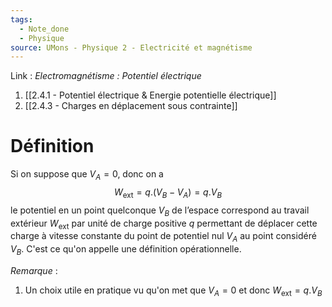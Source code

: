 ```yaml
---
tags:
  - Note_done
  - Physique
source: UMons - Physique 2 - Electricité et magnétisme
---
```


Link :
_Electromagnétisme : Potentiel électrique_
1. [[2.4.1 - Potentiel électrique & Energie potentielle électrique]]
2. [[2.4.3 - Charges en déplacement sous contrainte]]

# Définition
Si on suppose que $V_A=0$, donc on a $$W_{\text{ext}}=q.(V_B-V_A)=q.V_B$$ le potentiel en un point quelconque $V_B$ de l’espace correspond au travail extérieur $W_{\text{ext}}$ par unité de charge positive $q$ permettant de déplacer cette charge à vitesse constante du point de potentiel nul $V_A$ au point considéré $V_B$. C'est ce qu'on appelle une définition opérationnelle. 

_Remarque_ :
1. Un choix utile en pratique vu qu'on met que $V_A=0$ et donc $W_{\text{ext}}=q.V_B$ 